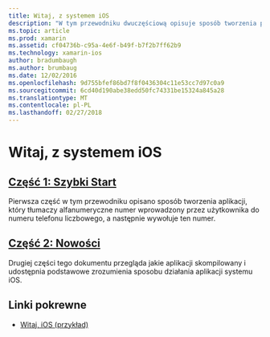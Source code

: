 ```yaml
---
title: Witaj, z systemem iOS
description: "W tym przewodniku dwuczęściową opisuje sposób tworzenia podstawowej aplikacji platformy Xamarin.iOS przy użyciu programu Visual Studio dla komputerów Mac lub Visual Studio i zrozumienia podstaw dotyczących tworzenia aplikacji systemu iOS za pomocą platformy Xamarin. Spowoduje to wprowadzenie narzędzi, pojęcia i kroki wymagane do tworzenia i wdrażania aplikacji platformy Xamarin.iOS."
ms.topic: article
ms.prod: xamarin
ms.assetid: cf04736b-c95a-4e6f-b49f-b7f2b7ff62b9
ms.technology: xamarin-ios
author: bradumbaugh
ms.author: brumbaug
ms.date: 12/02/2016
ms.openlocfilehash: 9d755bfef86bd7f8f0436304c11e53cc7d97c0a9
ms.sourcegitcommit: 6cd40d190abe38edd50fc74331be15324a845a28
ms.translationtype: MT
ms.contentlocale: pl-PL
ms.lasthandoff: 02/27/2018
---
```

# <a name="hello-ios"></a>Witaj, z systemem iOS

##  <a name="part-1-quickstartiosget-startedhello-ioshello-ios-quickstartmd"></a>[Część 1: Szybki Start](~/ios/get-started/hello-ios/hello-ios-quickstart.md)

Pierwsza część w tym przewodniku opisano sposób tworzenia aplikacji, który tłumaczy alfanumeryczne numer wprowadzony przez użytkownika do numeru telefonu liczbowego, a następnie wywołuje ten numer.

##  <a name="part-2-deep-diveiosget-startedhello-ioshello-ios-deepdivemd"></a>[Część 2: Nowości](~/ios/get-started/hello-ios/hello-ios-deepdive.md)

Drugiej części tego dokumentu przegląda jakie aplikacji skompilowany i udostępnia podstawowe zrozumienia sposobu działania aplikacji systemu iOS.


## <a name="related-links"></a>Linki pokrewne

- [Witaj, iOS (przykład)](https://developer.xamarin.com/samples/monotouch/Hello_iOS/)
